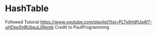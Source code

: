 # HashTable

Followed Tutorial https://www.youtube.com/playlist?list=PLTxllHdfUq4f7-uHOpxXnBUbsuLiI9pmb
Credit to PaulProgramming
